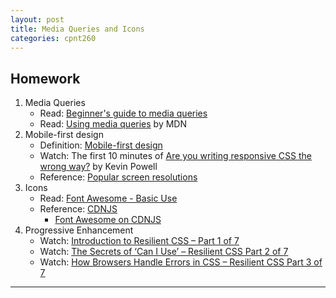 ```yaml
---
layout: post
title: Media Queries and Icons
categories: cpnt260
---
```


## Homework
1. Media Queries
    - Read: [Beginner's guide to media queries](https://developer.mozilla.org/en-US/docs/Learn/CSS/CSS_layout/Media_queries)
    - Read: [Using media queries](https://developer.mozilla.org/en-US/docs/Web/CSS/Media_Queries/Using_media_queries) by MDN
2. Mobile-first design
    - Definition: [Mobile-first design](https://developer.mozilla.org/en-US/docs/Glossary/Mobile_First)
    - Watch: The first 10 minutes of [Are you writing responsive CSS the wrong way?](https://youtu.be/0ohtVzCSHqs) by Kevin Powell
    - Reference: [Popular screen resolutions](https://mediag.com/blog/popular-screen-resolutions-designing-for-all/)
3. Icons
    - Read: [Font Awesome - Basic Use](https://fontawesome.com/how-to-use/on-the-web/referencing-icons/basic-use)
    - Reference: [CDNJS](https://en.wikipedia.org/wiki/Cdnjs)
        - [Font Awesome on CDNJS](https://cdnjs.com/libraries/font-awesome)
4. Progressive Enhancement
    - Watch: [Introduction to Resilient CSS – Part 1 of 7](https://youtu.be/u00FY9vADfQ)
    - Watch: [The Secrets of ‘Can I Use’ – Resilient CSS Part 2 of 7](https://youtu.be/WM_cKHH7bZ0)
    - Watch: [How Browsers Handle Errors in CSS – Resilient CSS Part 3 of 7](https://youtu.be/NJjlzxud4_M)
    

---